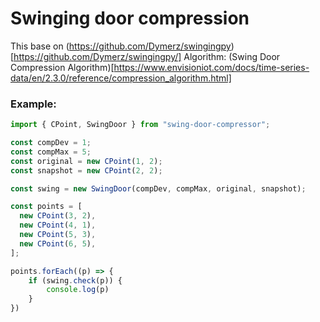 # Swinging door compression
This base on (https://github.com/Dymerz/swingingpy)[https://github.com/Dymerz/swingingpy/]
Algorithm: (Swing Door Compression Algorithm)[https://www.envisioniot.com/docs/time-series-data/en/2.3.0/reference/compression_algorithm.html]

### Example: 

```typescript
import { CPoint, SwingDoor } from "swing-door-compressor";

const compDev = 1;
const compMax = 5;
const original = new CPoint(1, 2);
const snapshot = new CPoint(2, 2);

const swing = new SwingDoor(compDev, compMax, original, snapshot);

const points = [
  new CPoint(3, 2),
  new CPoint(4, 1),
  new CPoint(5, 3),
  new CPoint(6, 5),
];

points.forEach((p) => {
    if (swing.check(p)) {
        console.log(p)
    }
})
```